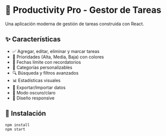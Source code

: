 # 🚀 Productivity Pro - Gestor de Tareas

Una aplicación moderna de gestión de tareas construida con React.

## ✨ Características

- ✅ Agregar, editar, eliminar y marcar tareas
- 🎯 Prioridades (Alta, Media, Baja) con colores
- 📅 Fechas límite con recordatorios
- 📂 Categorías personalizables
- 🔍 Búsqueda y filtros avanzados
- 📊 Estadísticas visuales
- 💾 Exportar/Importar datos
- 🌙 Modo oscuro/claro
- 📱 Diseño responsive

## 🚀 Instalación

```bash
npm install
npm start